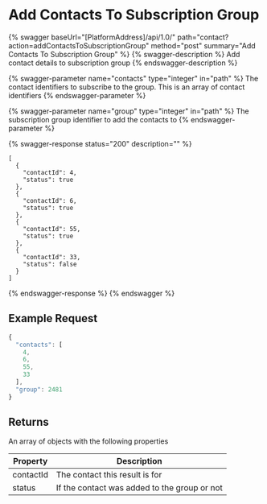 # Add Contacts To Subscription Group

{% swagger baseUrl="[PlatformAddress]/api/1.0/" path="contact?action=addContactsToSubscriptionGroup" method="post" summary="Add Contacts To Subscription Group" %}
{% swagger-description %}
Add contact details to subscription group
{% endswagger-description %}

{% swagger-parameter name="contacts" type="integer" in="path" %}
The contact identifiers to subscribe to the group. This is an array of contact identifiers
{% endswagger-parameter %}

{% swagger-parameter name="group" type="integer" in="path" %}
The subscription group identifier to add the contacts to
{% endswagger-parameter %}

{% swagger-response status="200" description="" %}
```
[
  {
    "contactId": 4,
    "status": true
  },
  {
    "contactId": 6,
    "status": true
  },
  {
    "contactId": 55,
    "status": true
  },
  {
    "contactId": 33,
    "status": false
  }
]
```
{% endswagger-response %}
{% endswagger %}

## Example Request

```javascript
{
  "contacts": [
    4,
    6,
    55,
    33
  ],
  "group": 2481
}
```

## Returns

An array of objects with the following properties

| Property  | Description                                  |
| --------- | -------------------------------------------- |
| contactId | The contact this result is for               |
| status    | If the contact was added to the group or not |
